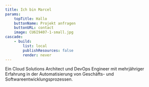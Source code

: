 ```yaml
---
title: Ich bin Marcel
params:
    topTitle: Hallo
    buttonName: Projekt anfragen
    buttonURL: contact
    image: CU6I9407-1-small.jpg
cascade:
    - build:
        list: local
        publishResources: false
        render: never
---
```


Ein Cloud Solutions Architect und DevOps Engineer mit mehrjähriger
Erfahrung in der Automatisierung von Geschäfts- und Softwareentwicklungsprozessen.
